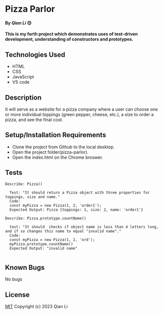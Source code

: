 # Pizza Parlor

#### By _Qian Li_ 😊

#### This is my forth project which demonstrates uses of test-driven development, understanding of constructors and prototypes. 

## Technologies Used

* HTML
* CSS
* JavaScript
* VS code

## Description

It will serve as a website for a pizza company where a user can choose one or more individual toppings (green pepper, cheese, etc.), a size to order a pizza, and see the final cost.

## Setup/Installation Requirements

* Clone the project from Github to the local desktop.
* Open the project folder(pizza-parlor).
* Open the index.html on the Chrome broswer.

## Tests
```
Describe: Pizza()

  Test: "It should return a Pizza object with three properties for toppings, size and name."
  Code: 
  const myPizza = new Pizza(1, 2, 'order1');
  Expected Output: Pizza {toppings: 1, size: 2, name: 'order1'}

Describe: Pizza.prototype.countName()

  test: "It should  checks if object name is less than 4 letters long, and if so changes this name to equal "invalid name"."
  Code:
  const myPizza = new Pizza(1, 2, 'ord');
  myPizza.prototype.countName()
  Expected Output: "invalid name"
  
```
## Known Bugs

No bugs 

## License
[MIT](license.txt)
Copyright (c) 2023 Qian Li
